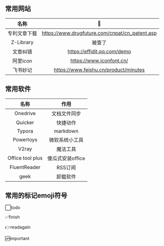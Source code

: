 ## 常用网站
|     名称     |                       🔗                        |
| :----------: | :--------------------------------------------: |
| 专利文章下载 | https://www.drugfuture.com/cnpat/cn_patent.asp |
|  Z-Library   |                     被查了                     |
|   文章纠错   |          https://effidit.qq.com/demo           |
|   阿里icon   |            https://www.iconfont.cn/            |
|   飞书妙记   |     https://www.feishu.cn/product/minutes      |

## 常用软件
|       名称       |       作用       |
| :--------------: | :--------------: |
|     Onedrive     |   文档文件同步   |
|     Quicker      |     快捷动作     |
|      Typora      |     markdown     |
|    Powertoys     |  微软系统小工具  |
|      V2ray       |     魔法工具     |
| Office tool plus | 傻瓜式安装office |
|   FluentReader   |     RSS订阅      |
|       geek       |     卸载软件     |

## 常用的标记emoji符号

⬜todo

✅finish

👉readagain

🆙important

